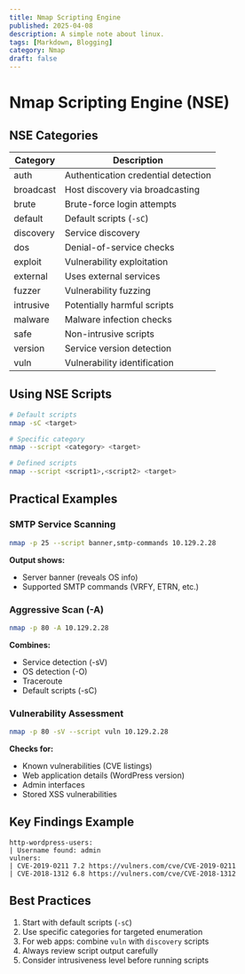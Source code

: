 ```yaml
---
title: Nmap Scripting Engine
published: 2025-04-08
description: A simple note about linux.
tags: [Markdown, Blogging]
category: Nmap
draft: false
---
```


# Nmap Scripting Engine (NSE)

## NSE Categories
| Category    | Description |
|-------------|-------------|
| auth        | Authentication credential detection |
| broadcast   | Host discovery via broadcasting |
| brute       | Brute-force login attempts |
| default     | Default scripts (`-sC`) |
| discovery   | Service discovery |
| dos         | Denial-of-service checks |
| exploit     | Vulnerability exploitation |
| external    | Uses external services |
| fuzzer      | Vulnerability fuzzing |
| intrusive   | Potentially harmful scripts |
| malware     | Malware infection checks |
| safe        | Non-intrusive scripts |
| version     | Service version detection |
| vuln        | Vulnerability identification |

## Using NSE Scripts
```bash
# Default scripts
nmap -sC <target>

# Specific category
nmap --script <category> <target>

# Defined scripts
nmap --script <script1>,<script2> <target>
```

## Practical Examples
### SMTP Service Scanning
```bash
nmap -p 25 --script banner,smtp-commands 10.129.2.28
```
**Output shows:**
- Server banner (reveals OS info)
- Supported SMTP commands (VRFY, ETRN, etc.)

### Aggressive Scan (-A)
```bash
nmap -p 80 -A 10.129.2.28
```
**Combines:**
- Service detection (-sV)
- OS detection (-O)
- Traceroute
- Default scripts (-sC)

### Vulnerability Assessment
```bash
nmap -p 80 -sV --script vuln 10.129.2.28
```
**Checks for:**
- Known vulnerabilities (CVE listings)
- Web application details (WordPress version)
- Admin interfaces
- Stored XSS vulnerabilities

## Key Findings Example
```
http-wordpress-users:
| Username found: admin
vulners:
| CVE-2019-0211 7.2 https://vulners.com/cve/CVE-2019-0211
| CVE-2018-1312 6.8 https://vulners.com/cve/CVE-2018-1312
```

## Best Practices
1. Start with default scripts (`-sC`)
2. Use specific categories for targeted enumeration
3. For web apps: combine `vuln` with `discovery` scripts
4. Always review script output carefully
5. Consider intrusiveness level before running scripts

